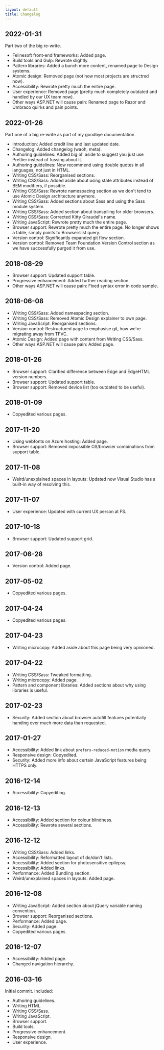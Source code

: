 ```yaml
---
layout: default
title: Changelog
---
```


## 2022-01-31

Part two of the big re-write.

* Felinesoft front-end frameworks: Added page.
* Build tools and Gulp: Rewrote slightly.
* Pattern libraries: Added a bunch more content, renamed page to Design systems.
* Atomic design: Removed page (not how most projects are structred now).
* Accessibility: Rewrote pretty much the entire page.
* User experience: Removed page (pretty much completely outdated and handled by our UX team now).
* Other ways ASP.NET will cause pain: Renamed page to Razor and Umbraco quirks and pain points.

## 2022-01-26

Part one of a big re-write as part of my goodbye documentation.

* Introduction: Added credit line and last updated date.
* Changelog: Added changelog (waoh, meta).
* Authoring guidelines: Added big ol' aside to suggest you just use Prettier instead of fussing about it.
* Authoring guidelines: Now recommend using double quotes in all languages, not just in HTML.
* Writing CSS/Sass: Reorganised sections.
* Writing CSS/Sass: Added aside about using state attributes instead of BEM modifiers, if possible.
* Writing CSS/Sass: Rewrote namespacing section as we don't tend to use Atomic Design architecture anymore.
* Writing CSS/Sass: Added sections about Sass and using the Sass module system.
* Writing CSS/Sass: Added section about transpiling for older browsers.
* Writing CSS/Sass: Corrected Kitty Giraudel's name.
* Writing JavaScript: Rewrote pretty much the entire page.
* Browser support: Rewrote pretty much the entire page. No longer shows a table, simply points to Browserslist query.
* Version control: Significantly expanded git flow section.
* Version control: Removed Team Foundation Version Control section as we have successfully purged it from use.

## 2018-08-29

* Browser support: Updated support table.
* Progressive enhancement: Added further reading section.
* Other ways ASP.NET will cause pain: Fixed syntax error in code sample.

## 2018-06-08

* Writing CSS/Sass: Added namespacing section.
* Writing CSS/Sass: Removed Atomic Design explainer to own page.
* Writing JavaScript: Reorganised sections.
* Version control: Restructured page to emphasise git, how we're migrating away from TFVC.
* Atomic Design: Added page with content from Writing CSS/Sass.
* Other ways ASP.NET will cause pain: Added page.

## 2018-01-26

* Browser support: Clarified difference between Edge and EdgeHTML version numbers.
* Browser support: Updated support table.
* Browser support: Removed device list (too outdated to be useful).

## 2018-01-09

* Copyedited various pages. 

## 2017-11-20

* Using webfonts on Azure hosting: Added page.
* Browser support: Removed impossible OS/browser combinations from support table.

## 2017-11-08

* Weird/unexplained spaces in layouts: Updated now Visual Studio has a built-in way of resolving this.

## 2017-11-07

* User experience: Updated with current UX person at FS.

## 2017-10-18

* Browser support: Updated support grid.

## 2017-06-28

* Version control: Added page.

## 2017-05-02

* Copyedited various pages.

## 2017-04-24

* Copyedited various pages.

## 2017-04-23

* Writing microcopy: Added aside about this page being very opinioned.

## 2017-04-22

* Writing CSS/Sass: Tweaked formatting.
* Writing microcopy: Added page.
* Pattern and component libraries: Added sections about why using libraries is useful.

## 2017-02-23

* Security: Added section about browser autofill features potentially handing over much more data than requested.

## 2017-01-27

* Accessibility: Added link about `prefers-reduced-motion` media query.
* Responsive design: Copyedited.
* Security: Added more info about certain JavaScript features being HTTPS only.

## 2016-12-14

* Accessibility: Copyediting.

## 2016-12-13

* Accessibility: Added section for colour blindness.
* Accessibility: Rewrote several sections.

## 2016-12-12

* Writing CSS/Sass: Added links.
* Accessibility: Reformatted layout of do/don't lists.
* Accessibility: Added section for photosensitive epilepsy.
* Accessibility: Added links.
* Performance: Added Bundling section.
* Weird/unexplained spaces in layouts: Added page.

## 2016-12-08 

* Writing JavaScript: Added section about jQuery variable naming convention.
* Browser support: Reorganised sections.
* Performance: Added page.
* Security: Added page.
* Copyedited various pages.

## 2016-12-07

* Accessibility: Added page.
* Changed navigation hierarchy. 

## 2016-03-16

Initial commit. Included:

* Authoring guidelines.
* Writing HTML.
* Writing CSS/Sass.
* Writing JavaScript.
* Browser support.
* Build tools.
* Progressive enhancement.
* Responsive design.
* User experience.